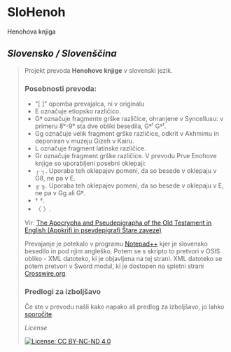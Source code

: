 # SloHenoh
Henohova knjiga

## *Slovensko / Slovenščina*

>Projekt prevoda **Henohove knjige** v slovenski jezik.
>
> ### Posebnosti prevoda:
>
> - "[ ]" opomba prevajalca, ni v originalu
> - E označuje etiopsko različico.
> - Gᵍ označuje fragmente grške različice, ohranjene v Syncellusu: v primeru 8ᵇ-9ᵇ sta dve obliki besedila, Gᵍ¹ Gᵍ¹.
> - Gg označuje velik fragment grške različice, odkrit v Akhmimu in deponiran v muzeju Gizeh v Kairu.
> - L označuje fragment latinske različice.
> - Gr označuje fragment grške različice.
> V prevodu Prve Enohove knjige so uporabljeni posebni oklepaji:
> - ┌ ┐. Uporaba teh oklepajev pomeni, da so besede v oklepaju v G8, ne pa v E.
> - ╓ ╖. Uporaba teh oklepajev pomeni, da so besede v oklepaju v E, ne pa v Gg ali Gᵍ.
> - † †.
> - 〈 〉.
>
> 
>Vir: [The Apocrypha and Pseudepigrapha of the Old Testament in English (Apokrifi in psevdepigrafi Stare zaveze)](https://archive.org/details/apocryphapseudep02charuoft)
>
>Prevajanje je potekalo v programu [Notepad++](https://notepad-plus-plus.org/) kjer je slovensko besedilo in pod njim angleško. Potem se s skripto to pretvori v OSIS obliko - XML datoteko, ki je objavljena na tej strani. XML datoteko se potem pretvori v Sword modul, ki je dostopen na spletni strani [Crosswire.org](http://www2.crosswire.org/sword/modules/).
>
> ### Predlogi za izboljšavo
> Če ste v prevodu našli kako napako ali predlog za izboljšavo, jo lahko [sporočite](mailto:marjan.savli@gmail.com?subject=SloHenoh–predlog&body=Predlagam...).
>
> *License*
>
>[![License: CC BY-NC-ND 4.0](https://img.shields.io/badge/License-CC%20BY--NC--ND%204.0-lightgrey.svg)](https://creativecommons.org/licenses/by-nc-nd/4.0/)
